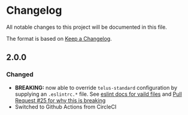 # Changelog

All notable changes to this project will be documented in this file.

The format is based on [Keep a Changelog](https://keepachangelog.com/en/1.0.0/).

## 2.0.0

### Changed

- **BREAKING:** now able to override `telus-standard` configuration by supplying an
  `.eslintrc.*` file. See
  [eslint docs for vaild files](https://eslint.org/docs/user-guide/configuring#configuration-file-formats)
  and [Pull Request #25 for why this is breaking](https://github.com/telus/telus-standard/pull/25)
- Switched to Github Actions from CircleCI
